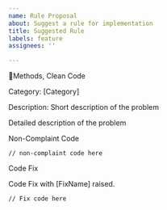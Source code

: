 ```yaml
---
name: Rule Proposal
about: Suggest a rule for implementation
title: Suggested Rule
labels: feature
assignees: ''

---
```


🔖Methods, Clean Code

Category: [Category]

Description: Short description of the problem

Detailed description of the problem

Non-Complaint Code
```
// non-complaint code here
```
Code Fix

Code Fix with [FixName] raised.
```
// Fix code here
```
